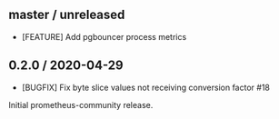 ## master / unreleased

* [FEATURE] Add pgbouncer process metrics

## 0.2.0 / 2020-04-29

* [BUGFIX] Fix byte slice values not receiving conversion factor #18

Initial prometheus-community release.
